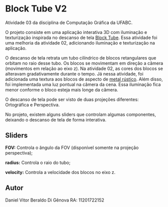 # Block Tube V2

Atividade 03 da disciplina de Computação Gráfica da UFABC.

O projeto consiste em uma aplicação interativa 3D com iluminação e texturização inspirada no descanso de tela [Block Tube](https://www.youtube.com/watch?v=L0JUBhpZlMw). Essa atividade foi uma melhoria da atividade 02, adicionando iluminação e texturização na aplicação.

O descanso de tela retrata um tubo cilíndrico de blocos retangulares que orbitam no raio desse tubo.
Os blocos se movimentam em direção a câmera (movimentos em relação ao eixo z).
Na atividade 02, as cores dos blocos se alteravam gradativamente durante o tempo. Já nessa atividade, foi adicionada uma textura aos blocos de aspecto de [metal rústico](https://texturehaven.com/tex/?t=green_metal_rust). Além disso, foi implementada uma luz pontual na câmera da cena. Essa iluminação fica menor conforme o bloco esteja mais longe da câmera.

O descanso de tela pode ser visto de duas projeções diferentes: Ortográfica e Perspectiva.

No projeto, existem alguns sliders que controlam algumas componentes, deixando o descanso de tela de forma interativa.

## Sliders
<b>FOV:</b> Controla o ângulo da FOV (disponível somente na projeção perspectiva);

<b>radius:</b> Controla o raio do tubo;

<b>velocity:</b> Controla a velocidade dos blocos no eixo z.

## Autor

Daniel Vitor Beraldo Di Gênova RA: 11201722152
